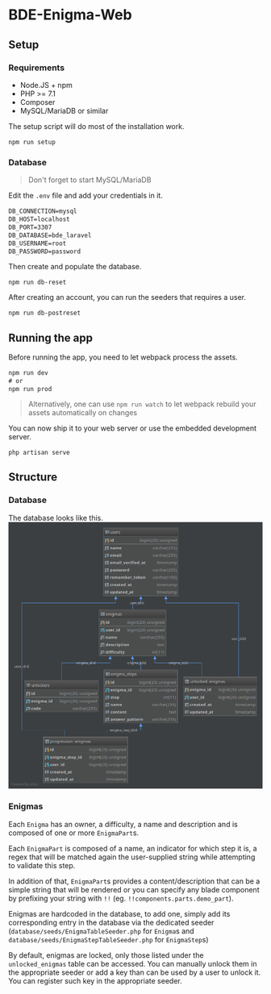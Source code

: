 # BDE-Enigma-Web

## Setup

### Requirements

- Node.JS + npm
- PHP >= 7.1
- Composer
- MySQL/MariaDB or similar

The setup script will do most of the installation work.
```
npm run setup
```

### Database
> Don't forget to start MySQL/MariaDB

Edit the `.env` file and add your credentials in it.
```.env
DB_CONNECTION=mysql
DB_HOST=localhost
DB_PORT=3307
DB_DATABASE=bde_laravel
DB_USERNAME=root
DB_PASSWORD=password
```

Then create and populate the database.
```
npm run db-reset
```

After creating an account, you can run the seeders that requires a user.
```
npm run db-postreset
```

## Running the app

Before running the app, you need to let webpack process the assets.
```
npm run dev
# or
npm run prod
```

> Alternatively, one can use `npm run watch` to let webpack rebuild 
> your assets automatically on changes

You can now ship it to your web server or use the embedded development server.
```
php artisan serve
```

## Structure

### Database

The database looks like this.
![Schema Database](schema_db.png)

### Enigmas

Each `Enigma` has an owner, a difficulty, a name and description and is
composed of one or more `EnigmaPart`s.

Each `EnigmaPart` is composed of a name, an indicator for which step it is,
a regex that will be matched again the user-supplied string while
attempting to validate this step.

In addition of that, `EnigmaPart`s provides a content/description that can
be a simple string that will be rendered or you can specify any blade
component by prefixing your string with `!!` (eg. `!!components.parts.demo_part`).

Enigmas are hardcoded in the database, to add one, simply add its
corresponding entry in the database via the dedicated seeder
(`database/seeds/EnigmaTableSeeder.php` for `Enigma`s and
`database/seeds/EnigmaStepTableSeeder.php` for `EnigmaStep`s)

By default, enigmas are locked, only those listed under the `unlocked_enigmas`
table can be accessed. You can manually unlock them in the appropriate seeder
or add a key than can be used by a user to unlock it. You can register
such key in the appropriate seeder.
